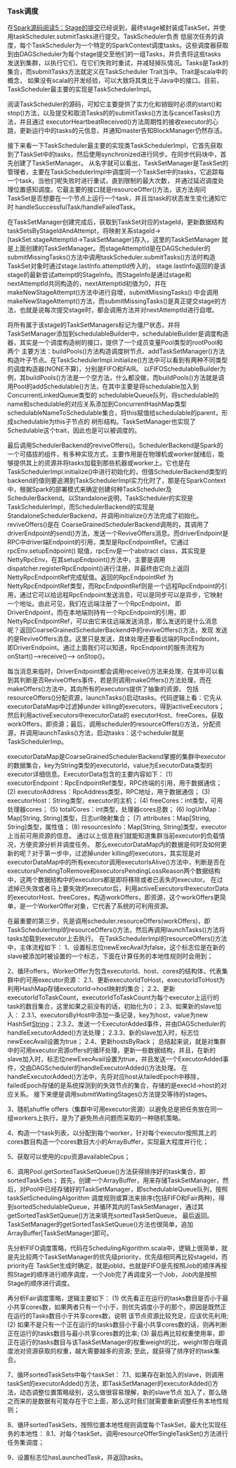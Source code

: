 ### Task调度

在[Spark源码阅读5：Stage的提交](./stagesubmit.md)已经说到，最终stage被封装成TaskSet，并使用taskScheduler.submitTasks进行提交。TaskScheduler负责
低层次任务的调度，每个TaskScheduler为一个特定的SparkContext调度tasks。这些调度器获取到由DAGScheduler为每个stage提交至他们的一组Tasks，并负责将这些tasks
发送到集群，以执行它们，在它们失败时重试，并减轻掉队情况。Tasks是Task的集合，而submitTasks方法就定义在TaskScheduler Trait当中。Trait是scala中的概念，
如果没有scala的开发经验，可以大致将其类比于Java中的接口。目前，TaskScheduler最主要的实现是TaskSchedulerImpl。

阅读TaskScheduler的源码，可知它主要提供了实力化和销毁时必须的start()和stop()方法，以及提交和取消Tasks的的submitTasks()方法与cancelTasks()方法，并且通过
executorHeartbeatReceived()方法周期性的接收executor的心跳，更新运行中的tasks的元信息，并通知master告知BlockManager仍然存活。

接下来看一下TaskScheduler最主要的实现类TaskSchedulerImpl，它首先获取到了TaskSet中的tasks，然后使用synchronized进行同步。在同步代码块中，首先创建了TaskSetManager。
从名字就可以看出，TaskSetManager是TaskSet的管理者，主要在TaskSchedulerImpl中调度同一个TaskSet中的tasks，它追踪每一个task，当他们呢失败时进行重试，直到限制的最大次数，
并通过延迟调度处理位置感知调度。它最主要的接口就是resourceOffer()方法，该方法询问TaskSet是否想要在一个节点上运行一个task，并且当task的状态发生变化通知它时
handleSuccessfulTask/handleFailedTask。

在TaskSetManager创建完成后，获取到TaskSet对应的stageId，更新数据结构taskSetsByStageIdAndAttempt，将映射关系stageId->[taskSet.stageAttemptId->TaskSetManager]存入，这里的TaskSetManager
就是上面创建的TaskSetManager。而stageAttemptId是在DAGScheduler的submitMissingTasks()方法中调用taskScheduler.submitTasks()方法时构造TaskSet对象时通过stage.lastInfo.attemptId传入的，
stage.lastInfo返回的是该stage的最新尝试attempt的StageInfo。而StageInfo是通过stage和nextAttemptId共同构造的，nextAttemptId初值为0，并在makeNewStageAttempt()方法中进行自增，submitMissingTasks()
中会调用makeNewStageAttempt()方法，而submitMissingTasks()是真正提交stage的方法，也就是说每次提交stage时，都会调用方法并对nextAttemptId进行自增。

将所有属于该stage的TaskSetManagers标记为僵尸状态，并将TaskSetManager添加到schedulableBuilder中，schedulableBuilder是调度构造器，其实是一个调度构造树的接口，提供了一个成员变量Pool类型的rootPool和两个
主要方法：buildPools()方法构造调度树节点、addTaskSetManager()方法构造叶子节点。在TaskSchedulerImpl.initialize()方法中可以看到有两种不同类型的调度构造器(NONE不算)，分别是FIFO和FAIR。
以FIFOSchedulableBuilder为例，其buildPools()方法是一个空方法，什么都没做，而buildPools()方法就是调用Pool的addSchedulable()方法，在其中主要是将schedulable加入到ConcurrentLinkedQueue类型的
schedulableQueue队列，将schedulable的name和schedulable的对应关系添加到ConcurrentHashMap类型schedulableNameToSchedulable集合，将this赋值给schedulable的parent，形成schedulable为this子节点的
树形结构。TaskSetManager也实现了Schedulable这个trait，因此也是可以被调度的。

最后调用SchedulerBackend的reviveOffers()。SchedulerBackend是Spark的一个可插拔的组件，有多种实现方式，主要作用是在物理机或worker就绪后，能够提供其上的资源并将tasks加载到那些机器或worker上。它也是在
TaskSchedulerImpl.initialize()中进行初始化的，但值SchedulerBackend类型的backend的值则要追溯到TaskSchedulerImpl实力化时了，那是在SparkContext中，根据Spark的部署模式来确定创建何种TaskScheduler及
SchedulerBackend。以Standalone说明，TaskScheduler的实现是TaskSchedulerImpl，而SchedulerBackend的实现是StandaloneSchedulerBackend，并调用initialize()方法完成了初始化。reviveOffers()是在
CoarseGrainedSchedulerBackend调用的，其调用了driverEndpoint的send()方法，发送一个ReviveOffers消息。而driverEndpoint是RPC中driver端Endpoint的引用，类型是RpcEndpointRef。它通过rpcEnv.setupEndpoint()
赋值，rpcEnv是一个abstract class，其实现是NettyRpcEnv，在其setupEndpoint()方法中，主要是调用dispatcher.registerRpcEndpoint()进行注册，并最终由它向上返回NettyRpcEndpointRef完成赋值。返回的RpcEndpointRef
为NettyRpcEndpointRef类型，而RpcEndpointRef则是一个远程RpcEndpoint的引用，通过它可以给远程RpcEndpoint发送消息，可以是同步可以是异步，它映射一个地址。由此可见，我们在远端注册了一个RpcEndpoint，
即DriverEndpoint，而在本地端则持有一个RpcEndpoint的引用，即NettyRpcEndpointRef，可以由它来往远端发送消息，那么发送的是什么消息呢？返回CoarseGrainedSchedulerBackend中的reviveOffers()方法，发现
发送的是ReviveOffers消息。这里只是发送，具体处理还要看远端的RpcEndpoint，即DriverEndpoint。通过上面我们可以知道，RpcEndpoint的服务流程为onStart()-->receive()--> onStop()。

每当消息来临时，DriverEndpoint都会调用receive()方法来处理，在其中可以看到其判断是否ReviveOffers事件，若是则调用makeOffers()方法处理，而在makeOffers()方法中，其向所有的executors提供了抽象的资源，
包括resourceOffers()分配资源，launchTasks()启动tasks。代码逻辑上看：它先从executorDataMap中过滤掉under killing的executors，得到activeExecutors；然后利用activeExecutors中executorData的
executorHost、freeCores，获取workOffers，即资源；最后，调用scheduler的resourceOffers()方法，分配资源，并调用launchTasks()方法，启动tasks：这个scheduler就是TaskSchedulerImp。

executorDataMap是CoarseGrainedSchedulerBackend掌握的集群中executor的数据集合，key为String类型的executorId，value为ExecutorData类型的executor详细信息。ExecutorData包含的主要内容如下：
(1) executorEndpoint：RpcEndpointRef类型，RPC终端的引用，用于数据通信；
(2) executorAddress：RpcAddress类型，RPC地址，用于数据通信；
(3) executorHost：String类型，executor的主机；
(4) freeCores：int类型，可用处理器cores；
(5) totalCores：int类型，处理器cores总数；
(6) logUrlMap：Map[String, String]类型，日志url映射集合；
(7) attributes：Map[String, String]类型，属性值；
(8) resourcesInfo：Map[String, String]类型，executor上当前可用资源的信息。
通过以上信息我们就能知道集群当前executor的负载情况，方便资源分析并调度任务。
那么executorDataMap内的数据是何时及如何更新的呢？对于第一步中，过滤掉under killing的executors，其实现是对executorDataMap中的所有executor调用executorIsAlive()方法中，判断是否在
executorsPendingToRemove和executorsPendingLossReason两个数据结构中，这两个数据结构中的executors都是即将移除或者已丢失的executor。
在过滤掉已失效或者马上要失效的executor后，利用activeExecutors中executorData的executorHost、freeCores，构造workOffers，即资源，这个workOffers更简单，是一个WorkerOffer对象，它代表了系统的可利用资源。

在最重要的第三步，先是调用scheduler.resourceOffers(workOffers)，即TaskSchedulerImpl的resourceOffers()方法，然后再调用launchTasks()方法将tasks加载到executor上去执行。
在TaskSchedulerImpl的resourceOffers()方法中，主体流程如下：
1、设置标志位newExecAvail为false，这个标志位是在新的slave被添加时被设置的一个标志，下面在计算任务的本地性规则时会用到；

2、循环offers，WorkerOffer为包含executorId、host、cores的结构体，代表集群中的可用executor资源：
2.1、更新executorIdToHost，executorIdToHost为利用HashMap存储executorId->host映射的集合；
2.2、更新executorIdToTaskCount，executorIdToTaskCount为每个executor上运行的task的数目集合，这里如果之前没有的话，初始化为0；
2.3、如果新的slave加入：
2.3.1、executorsByHost中添加一条记录，key为host，value为new HashSet[String]()；
2.3.2、发送一个ExecutorAdded事件，并由DAGScheduler的handleExecutorAdded()方法处理；
2.3.3、新的slave加入时，标志位newExecAvail设置为true；
2.4、更新hostsByRack；
总结起来说，就是对集群中的可用executor资源offers的循环处理，更新一些数据结构，并且，在新的slave加入时，标志位newExecAvail设置为true，并且发送一个ExecutorAdded事件，交由DAGScheduler的handleExecutorAdded()方法处理。
在handleExecutorAdded()方法中，先将对应host从failedEpoch中移除，failedEpoch存储的是系统探测到的失效节点的集合，存储的是execId->host的对应关系。
接下来便是调用submitWaitingStages()方法提交等待的stages。

3、随机shuffle offers（集群中可用executor资源）以避免总是把任务放在同一组workers上执行，是为了避免热点问题而采取的一种随机策略。

4、构造一个task列表，以分配到每个worker，针对每个executor按照其上的cores数目构造一个cores数目大小的ArrayBuffer，实现最大程度并行化；

5、获取可以使用的cpu资源availableCpus；

6、调用Pool.getSortedTaskSetQueue()方法获得排序好的task集合，即sortedTaskSets；
首先，创建一个ArrayBuffer，用来存储TaskSetManager，然后，对Pool中已经存储好的TaskSetManager，即schedulableQueue队列，按照taskSetSchedulingAlgorithm
调度规则或算法来排序(包括FIFO和Fair两种)，得到sortedSchedulableQueue，并循环其内的TaskSetManager，通过其getSortedTaskSetQueue()方法来填充sortedTaskSetQueue，
最后返回。TaskSetManager的getSortedTaskSetQueue()方法也很简单，追加ArrayBuffer[TaskSetManager]即可。

先分析FIFO调度策略，代码在SchedulingAlgorithm.scala中，逻辑上很简单，就是先比较两个TaskSetManager的优先级priority，优先级相同再比较stageId，而priority在
TaskSet生成时确定，就是jobId，也就是FIFO是先按照Job的顺序再按照Stage的顺序进行顺序调度，一个Job完了再调度另一个Job，Job内是按照Stage的顺序进行调度。

再分析Fair调度策略，逻辑主要如下：
  (1) 优先看正在运行的tasks数目是否小于最小共享cores数，如果两者只有一个小于，则优先调度小于的那个，原因是既然正在运行的Tasks数目小于共享cores数，说明
  该节点资源比较充足，应该优先利用;
  (2) 如果不是只有一个正在运行的tasks数目小于最小共享cores数的话，则再判断正在运行的tasks数目与最小共享cores数的比率;
  (3) 最后再比较权重使用率，即正在运行的tasks数目与该TaskSetManager的权重weight的比，weight带白哦调度池对资源获取的权重，越大需要越多的资源;
至此，就获得了排序好的task集合。

7、循环sortedTaskSets中每个taskSet：
7.1、如果存在新加入的slave，则调用taskSet的executorAdded()方法，即TaskSetManager的executorAdded()方法，动态调整位置策略级别，这么做很容易理解，新的slave节点
加入了，那么随之而来的是数据有可能存在于它上面，那么这时我们就需要重新调整任务本地性规则；

8、循环sortedTaskSets，按照位置本地性规则调度每个TaskSet，最大化实现任务的本地性：
8.1、对每个taskSet，调用resourceOfferSingleTaskSet()方法进行任务集调度；

9、设置标志位hasLaunchedTask，并返回tasks。